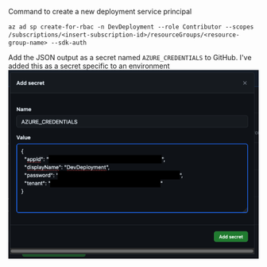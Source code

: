 Command to create a new deployment service principal
```
az ad sp create-for-rbac -n DevDeployment --role Contributor --scopes /subscriptions/<insert-subscription-id>/resourceGroups/<resource-group-name> --sdk-auth
```
Add the JSON output as a secret named `AZURE_CREDENTIALS` to GitHub. I've added this as a secret specific to an environment
![alt text](image.png)